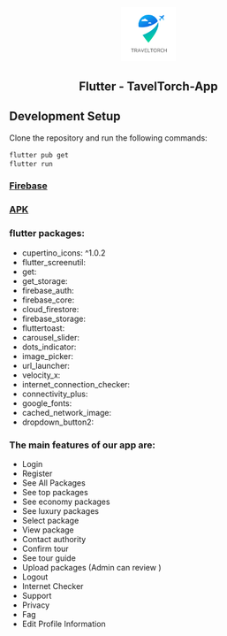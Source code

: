 <p align="center"> 
  <tr>
     <td><img src="/assets/logo/logo.png" width=100 ></td>
  </tr>
  <h2 align="center">Flutter - TavelTorch-App<h2>
 </p>
 
## Development Setup
Clone the repository and run the following commands:
```
flutter pub get
flutter run
```
### [Firebase](https://console.firebase.google.com/u/5/project/flutter-tour-app-dae95/firestore/data/~2Fall-data~2F865fly0ssAC4yr4OCfJ6)
### [APK](https://github.com/hamidhosen42/Flutter-TravelTorch-App/blob/main/lib/TravelTorch.apk) 
### flutter packages:
- cupertino_icons: ^1.0.2
- flutter_screenutil:
- get:
- get_storage:
- firebase_auth:
- firebase_core:
- cloud_firestore:
- firebase_storage:
- fluttertoast:
- carousel_slider:
- dots_indicator:
- image_picker:
- url_launcher:
- velocity_x:
- internet_connection_checker:
- connectivity_plus:
- google_fonts:
- cached_network_image:
- dropdown_button2: 

### The main features of our app are:
- Login
- Register
- See All Packages
- See top packages
- See economy packages
- See luxury packages
- Select package
- View package
- Contact authority
- Confirm tour
- See tour guide
- Upload packages (Admin can review )
- Logout
- Internet Checker
- Support
- Privacy
- Fag
- Edit Profile Information
